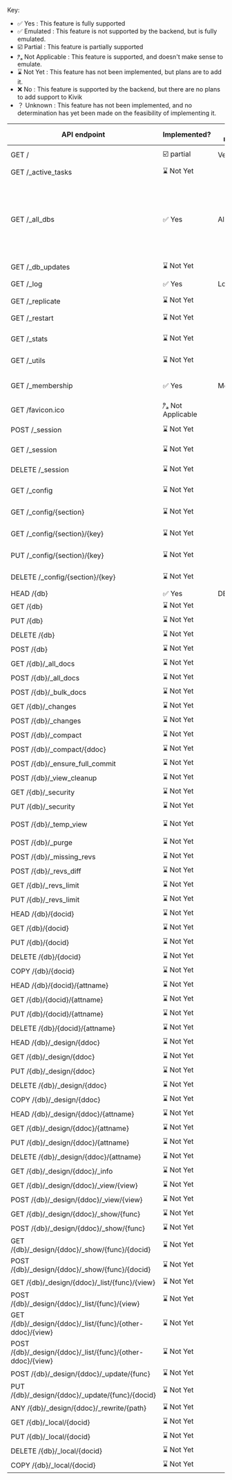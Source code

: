 Key:

- ✅ Yes : This feature is fully supported
- ✅ Emulated : This feature is not supported by the backend, but is fully emulated.
- ☑️ Partial : This feature is partially supported
- ⁿ̷ₐ Not Applicable : This feature is supported, and doesn't make sense to emulate.
- ⌛ Not Yet : This feature has not been implemented, but plans are to add it.
- ❌ No : This feature is supported by the backend, but there are no plans to add support to Kivik
- ？ Unknown : This feature has not been implemented, and no determination has yet been made on the feasibility of implementing it.

| API endpoint                                               | Implemented? | Kivik method(s) | CouchDB Driver | PouchDB Driver     | Memory Driver | Notes
| --------------------------------------------------------|--------------|-----------------|----------------|--------------------|---------------|---
| GET /                                                      | ☑️ partial   | Version()       | ✅ Yes          | ✅ Emulated        | ✅ Yes
| GET /_active_tasks                                         | ⌛ Not Yet   |                 | ⌛ Not Yet      | ⌛ Not Yet         | ⌛ Not Yet
| GET /_all_dbs                                              | ✅ Yes       | AllDBs()        | ✅ Yes          | ✅ Yes (w/ plugin) | ✅ Yes        | Unit tests broken in PouchDB due to an [apparent bug](https://github.com/nolanlawson/pouchdb-all-dbs/issues/25) in the pouchdb-all-dbs plugin.
| GET /_db_updates                                           | ⌛ Not Yet   |                 | ⌛ Not Yet      | ⌛ Not Yet         |
| GET /_log                                                  | ✅ Yes       | Log()           | ✅ Yes          | ⁿ̷ₐ Not Applicable  | ⌛ Not Yet
| GET /_replicate                                            | ⌛ Not Yet   |                 | ⌛ Not Yet      | ⌛ Not Yet         | ⌛ Not Yet
| GET /_restart                                              | ⌛ Not Yet   |                 | ⌛ Not Yet      | ⁿ̷ₐ Not Applicable  | ⌛ Not Yet
| GET /_stats                                                | ⌛ Not Yet   |                 | ⌛ Not Yet      | ？ Unknown         | ？ Unknown
| GET /_utils                                                | ⌛ Not Yet   |                 | ⌛ Not Yet      |  ⁿ̷ₐ Not Applicable  | ？ Unknown
| GET /_membership                                           | ✅ Yes       | Membership()    | ✅ Yes (2.0+ only) | ⁿ̷ₐ Not Applicable | ⁿ̷ₐ Not Applicable
| GET /favicon.ico                                           | ⁿ̷ₐ Not Applicable|             | ❌ No            | ⁿ̷ₐ Not Applicable | ⁿ̷ₐ Not Applicable
| POST /_session                                             | ⌛ Not Yet   |                 | ⌛ Not Yet      |  ⁿ̷ₐ Not Applicable |  ⁿ̷ₐ Not Applicable
| GET /_session                                              | ⌛ Not Yet   |                 | ⌛ Not Yet      |  ⁿ̷ₐ Not Applicable |  ⁿ̷ₐ Not Applicable
| DELETE /_session                                           | ⌛ Not Yet   |                 | ⌛ Not Yet      |  ⁿ̷ₐ Not Applicable |  ⁿ̷ₐ Not Applicable
| GET /_config                                               | ⌛ Not Yet   |                 | ⌛ Not Yet      |  ？ Unknown       | ？ Unknown
| GET /_config/{section}                                     | ⌛ Not Yet   |                 | ⌛ Not Yet      |  ？ Unknown       | ？ Unknown
| GET /_config/{section}/{key}                               | ⌛ Not Yet   |                 | ⌛ Not Yet      |  ？ Unknown       | ？ Unknown
| PUT /_config/{section}/{key}                               | ⌛ Not Yet   |                 | ⌛ Not Yet      |  ？ Unknown       | ？ Unknown
| DELETE /_config/{section}/{key}                            | ⌛ Not Yet   |                 | ⌛ Not Yet      |  ？ Unknown       | ？ Unknown
| HEAD /{db}                                                 | ✅ Yes       | DBExists()      | ✅ Yes          |  ✅ Yes           | ✅ Yes
| GET /{db}                                                  | ⌛ Not Yet   |                 | ⌛ Not Yet      |  ⌛ Not Yet       | ⌛ Not Yet
| PUT /{db}                                                  | ⌛ Not Yet   |                 | ⌛ Not Yet      |  ⌛ Not Yet       | ⌛ Not Yet
| DELETE /{db}                                               | ⌛ Not Yet   |                 | ⌛ Not Yet      |  ⌛ Not Yet       | ⌛ Not Yet
| POST /{db}                                                 | ⌛ Not Yet   |                 | ⌛ Not Yet      |  ⌛ Not Yet       | ⌛ Not Yet
| GET /{db}/_all_docs                                        | ⌛ Not Yet   |                 | ⌛ Not Yet      |  ⌛ Not Yet       | ⌛ Not Yet
| POST /{db}/_all_docs                                       | ⌛ Not Yet   |                 | ⌛ Not Yet      |  ⌛ Not Yet       | ⌛ Not Yet
| POST /{db}/_bulk_docs                                      | ⌛ Not Yet   |                 | ⌛ Not Yet      |  ⌛ Not Yet       | ⌛ Not Yet
| GET /{db}/_changes                                         | ⌛ Not Yet   |                 | ⌛ Not Yet      |  ⌛ Not Yet       | ⌛ Not Yet
| POST /{db}/_changes                                        | ⌛ Not Yet   |                 | ⌛ Not Yet      |  ⌛ Not Yet       | ⌛ Not Yet
| POST /{db}/_compact                                        | ⌛ Not Yet   |                 | ⌛ Not Yet      |  ⌛ Not Yet       | ⌛ Not Yet
| POST /{db}/_compact/{ddoc}                                 | ⌛ Not Yet   |                 | ⌛ Not Yet      |  ⌛ Not Yet       | ⌛ Not Yet
| POST /{db}/_ensure_full_commit                             | ⌛ Not Yet   |                 | ⌛ Not Yet      |  ⌛ Not Yet       | ⌛ Not Yet
| POST /{db}/_view_cleanup                                   | ⌛ Not Yet   |                 | ⌛ Not Yet      |  ⌛ Not Yet       | ⌛ Not Yet
| GET /{db}/_security                                        | ⌛ Not Yet   |                 | ⌛ Not Yet      |  ⌛ Not Yet       | ⌛ Not Yet
| PUT /{db}/_security                                        | ⌛ Not Yet   |                 | ⌛ Not Yet      |  ⌛ Not Yet       | ⌛ Not Yet
| POST /{db}/_temp_view                                      | ⌛ Not Yet   |                 | ⌛ Not Yet      |  ？ Unknown       | ？ Unknown
| POST /{db}/_purge                                          | ⌛ Not Yet   |                 | ⌛ Not Yet      |  ⌛ Not Yet       | ⌛ Not Yet
| POST /{db}/_missing_revs                                   | ⌛ Not Yet   |                 | ⌛ Not Yet      |  ⌛ Not Yet       | ⌛ Not Yet
| POST /{db}/_revs_diff                                      | ⌛ Not Yet   |                 | ⌛ Not Yet      |  ⌛ Not Yet       | ⌛ Not Yet
| GET /{db}/_revs_limit                                      | ⌛ Not Yet   |                 | ⌛ Not Yet      |  ⌛ Not Yet       | ⌛ Not Yet
| PUT /{db}/_revs_limit                                      | ⌛ Not Yet   |                 | ⌛ Not Yet      |  ⌛ Not Yet       | ⌛ Not Yet
| HEAD /{db}/{docid}                                         | ⌛ Not Yet   |                 | ⌛ Not Yet      |  ⌛ Not Yet       | ⌛ Not Yet
| GET /{db}/{docid}                                          | ⌛ Not Yet   |                 | ⌛ Not Yet      |  ⌛ Not Yet       | ⌛ Not Yet
| PUT /{db}/{docid}                                          | ⌛ Not Yet   |                 | ⌛ Not Yet      |  ⌛ Not Yet       | ⌛ Not Yet
| DELETE /{db}/{docid}                                       | ⌛ Not Yet   |                 | ⌛ Not Yet      |  ⌛ Not Yet       | ⌛ Not Yet
| COPY /{db}/{docid}                                         | ⌛ Not Yet   |                 | ⌛ Not Yet      |  ⌛ Not Yet       | ⌛ Not Yet
| HEAD /{db}/{docid}/{attname}                               | ⌛ Not Yet   |                 | ⌛ Not Yet      |  ⌛ Not Yet       | ⌛ Not Yet
| GET /{db}/{docid}/{attname}                                | ⌛ Not Yet   |                 | ⌛ Not Yet      |  ⌛ Not Yet       | ⌛ Not Yet
| PUT /{db}/{docid}/{attname}                                | ⌛ Not Yet   |                 | ⌛ Not Yet      |  ⌛ Not Yet       | ⌛ Not Yet
| DELETE /{db}/{docid}/{attname}                             | ⌛ Not Yet   |                 | ⌛ Not Yet      |  ⌛ Not Yet       | ⌛ Not Yet
| HEAD /{db}/_design/{ddoc}                                  | ⌛ Not Yet   |                 | ⌛ Not Yet      |  ⌛ Not Yet       | ⌛ Not Yet
| GET /{db}/_design/{ddoc}                                   | ⌛ Not Yet   |                 | ⌛ Not Yet      |  ⌛ Not Yet       | ⌛ Not Yet
| PUT /{db}/_design/{ddoc}                                   | ⌛ Not Yet   |                 | ⌛ Not Yet      |  ⌛ Not Yet       | ⌛ Not Yet
| DELETE /{db}/_design/{ddoc}                                | ⌛ Not Yet   |                 | ⌛ Not Yet      |  ⌛ Not Yet       | ⌛ Not Yet
| COPY /{db}/_design/{ddoc}                                  | ⌛ Not Yet   |                 | ⌛ Not Yet      |  ⌛ Not Yet       | ⌛ Not Yet
| HEAD /{db}/_design/{ddoc}/{attname}                        | ⌛ Not Yet   |                 | ⌛ Not Yet      |  ⌛ Not Yet       | ⌛ Not Yet
| GET /{db}/_design/{ddoc}/{attname}                         | ⌛ Not Yet   |                 | ⌛ Not Yet      |  ⌛ Not Yet       | ⌛ Not Yet
| PUT /{db}/_design/{ddoc}/{attname}                         | ⌛ Not Yet   |                 | ⌛ Not Yet      |  ⌛ Not Yet       | ⌛ Not Yet
| DELETE /{db}/_design/{ddoc}/{attname}                      | ⌛ Not Yet   |                 | ⌛ Not Yet      |  ⌛ Not Yet       | ⌛ Not Yet
| GET /{db}/_design/{ddoc}/_info                             | ⌛ Not Yet   |                 | ⌛ Not Yet      |  ⌛ Not Yet       | ⌛ Not Yet
| GET /{db}/_design/{ddoc}/_view/{view}                      | ⌛ Not Yet   |                 | ⌛ Not Yet      |  ⌛ Not Yet       | ⌛ Not Yet
| POST /{db}/_design/{ddoc}/_view/{view}                     | ⌛ Not Yet   |                 | ⌛ Not Yet      |  ⌛ Not Yet       | ⌛ Not Yet
| GET /{db}/_design/{ddoc}/_show/{func}                      | ⌛ Not Yet   |                 | ⌛ Not Yet      |  ⌛ Not Yet       | ⌛ Not Yet
| POST /{db}/_design/{ddoc}/_show/{func}                     | ⌛ Not Yet   |                 | ⌛ Not Yet      |  ⌛ Not Yet       | ⌛ Not Yet
| GET /{db}/_design/{ddoc}/_show/{func}/{docid}              | ⌛ Not Yet   |                 | ⌛ Not Yet      |  ⌛ Not Yet       | ⌛ Not Yet
| POST /{db}/_design/{ddoc}/_show/{func}/{docid}             | ⌛ Not Yet   |                 | ⌛ Not Yet      |  ⌛ Not Yet       | ⌛ Not Yet
| GET /{db}/_design/{ddoc}/_list/{func}/{view}               | ⌛ Not Yet   |                 | ⌛ Not Yet      |  ⌛ Not Yet       | ⌛ Not Yet
| POST /{db}/_design/{ddoc}/_list/{func}/{view}              | ⌛ Not Yet   |                 | ⌛ Not Yet      |  ⌛ Not Yet       | ⌛ Not Yet
| GET /{db}/_design/{ddoc}/_list/{func}/{other-ddoc}/{view}  | ⌛ Not Yet   |                 | ⌛ Not Yet      |  ⌛ Not Yet       | ⌛ Not Yet
| POST /{db}/_design/{ddoc}/_list/{func}/{other-ddoc}/{view} | ⌛ Not Yet   |                 | ⌛ Not Yet      |  ⌛ Not Yet       | ⌛ Not Yet
| POST /{db}/_design/{ddoc}/_update/{func}                   | ⌛ Not Yet   |                 | ⌛ Not Yet      |  ⌛ Not Yet       | ⌛ Not Yet
| PUT /{db}/_design/{ddoc}/_update/{func}/{docid}            | ⌛ Not Yet   |                 | ⌛ Not Yet      |  ⌛ Not Yet       | ⌛ Not Yet
| ANY /{db}/_design/{ddoc}/_rewrite/{path}                   | ⌛ Not Yet   |                 | ⌛ Not Yet      |  ⌛ Not Yet       | ⌛ Not Yet
| GET /{db}/_local/{docid}                                   | ⌛ Not Yet   |                 | ⌛ Not Yet      |  ⌛ Not Yet       | ⌛ Not Yet
| PUT /{db}/_local/{docid}                                   | ⌛ Not Yet   |                 | ⌛ Not Yet      |  ⌛ Not Yet       | ⌛ Not Yet
| DELETE /{db}/_local/{docid}                                | ⌛ Not Yet   |                 | ⌛ Not Yet      |  ⌛ Not Yet       | ⌛ Not Yet
| COPY /{db}/_local/{docid}                                  | ⌛ Not Yet   |                 | ⌛ Not Yet      |  ⌛ Not Yet       | ⌛ Not Yet
